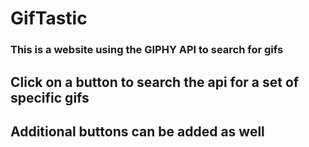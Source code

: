 # GifTastic
### This is a website using the GIPHY API to search for gifs
## Click on a button to search the api for a set of specific gifs
## Additional buttons can be added as well
